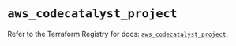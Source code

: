 # `aws_codecatalyst_project`

Refer to the Terraform Registry for docs: [`aws_codecatalyst_project`](https://registry.terraform.io/providers/hashicorp/aws/5.63.0/docs/resources/codecatalyst_project).
